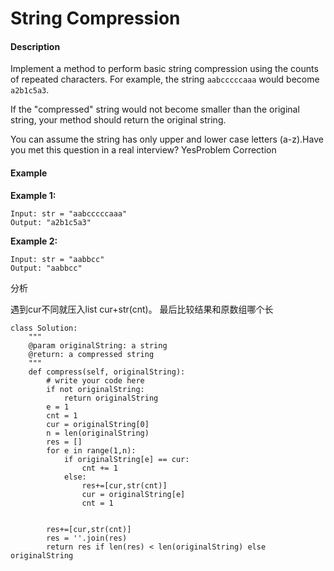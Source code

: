 # String Compression



#### Description



Implement a method to perform basic string compression using the counts of repeated characters. For example, the string `aabcccccaaa` would become `a2b1c5a3`.

If the "compressed" string would not become smaller than the original string, your method should return the original string.

You can assume the string has only upper and lower case letters \(a-z\).Have you met this question in a real interview?  YesProblem Correction

#### Example

**Example 1:**

```text
Input: str = "aabcccccaaa"
Output: "a2b1c5a3"
```

**Example 2:**

```text
Input: str = "aabbcc"
Output: "aabbcc"
```

分析

遇到cur不同就压入list cur+str\(cnt\)。 最后比较结果和原数组哪个长

```text
class Solution:
    """
    @param originalString: a string
    @return: a compressed string
    """
    def compress(self, originalString):
        # write your code here
        if not originalString:
            return originalString
        e = 1
        cnt = 1
        cur = originalString[0]
        n = len(originalString)
        res = []
        for e in range(1,n):
            if originalString[e] == cur:
                cnt += 1
            else:
                res+=[cur,str(cnt)]
                cur = originalString[e]
                cnt = 1
                
            
        res+=[cur,str(cnt)]
        res = ''.join(res)
        return res if len(res) < len(originalString) else originalString
                
        

```

